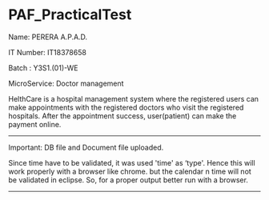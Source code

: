 # PAF_PracticalTest

Name: PERERA A.P.A.D.

IT Number: IT18378658

Batch : Y3S1.(01)-WE

MicroService: Doctor management

HelthCare is a hospital management system where the registered users can make appointments with the registered doctors
who visit the registered hospitals.
After the appointment success, user(patient) can make the payment online.

************************************************************************************************************************
Important: DB file and Document file uploaded.

Since time have to be validated, it was used 'time' as ‘type'.
Hence this will work properly with a browser like chrome. 
but the calendar n time will not be validated in eclipse. 
So, for a proper output better run with a browser.

*************************************************************************************************************************
